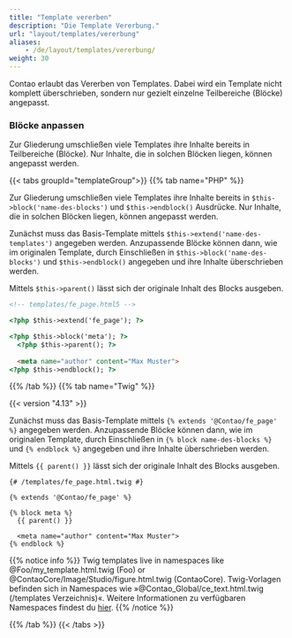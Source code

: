 ```yaml
---
title: "Template vererben"
description: "Die Template Vererbung."
url: "layout/templates/vererbung"
aliases:
    - /de/layout/templates/vererbung/
weight: 30
---
```



Contao erlaubt das Vererben von Templates. Dabei wird ein Template nicht komplett überschrieben, sondern nur gezielt
einzelne Teilbereiche (Blöcke) angepasst. 


### Blöcke anpassen

Zur Gliederung umschließen viele Templates ihre Inhalte bereits in Teilbereiche (Blöcke). 
Nur Inhalte, die in solchen Blöcken liegen, können angepasst werden.


{{< tabs groupId="templateGroup">}}
{{% tab name="PHP" %}}


Zur Gliederung umschließen viele Templates ihre Inhalte bereits in `$this->block('name-des-blocks')` und
`$this->endblock()` Ausdrücke. Nur Inhalte, die in solchen Blöcken liegen, können angepasst werden.

Zunächst muss das Basis-Template mittels `$this->extend('name-des-templates')` angegeben werden. Anzupassende Blöcke
können dann, wie im originalen Template, durch Einschließen in `$this->block('name-des-blocks')` und `$this->endblock()`
angegeben und ihre Inhalte überschrieben werden.

Mittels `$this->parent()` lässt sich der originale Inhalt des Blocks ausgeben.


```html
<!-- templates/fe_page.html5 -->

<?php $this->extend('fe_page'); ?>

<?php $this->block('meta'); ?>
  <?php $this->parent(); ?>
  
  <meta name="author" content="Max Muster">
<?php $this->endblock(); ?>
```


{{% /tab %}}
{{% tab name="Twig" %}}


{{< version "4.13" >}}

Zunächst muss das Basis-Template mittels `{% extends '@Contao/fe_page' %}` angegeben werden. Anzupassende Blöcke
können dann, wie im originalen Template, durch Einschließen in `{% block name-des-blocks %}` 
und `{% endblock %}` angegeben und ihre Inhalte überschrieben werden.

Mittels `{{ parent() }}` lässt sich der originale Inhalt des Blocks ausgeben.


```twig
{# /templates/fe_page.html.twig #}

{% extends '@Contao/fe_page' %}

{% block meta %}
  {{ parent() }}

  <meta name="author" content="Max Muster">
{% endblock %}
```

{{% notice info %}}
Twig templates live in namespaces like @Foo/my_template.html.twig (Foo) or @ContaoCore/Image/Studio/figure.html.twig (ContaoCore).
Twig-Vorlagen befinden sich in Namespaces wie »@Contao_Global/ce_text.html.twig (/templates Verzeichnis)«. Weitere 
Informationen zu verfügbaren Namespaces findest du [hier](https://docs.contao.org/dev/framework/templates/twig/#namespace-magic).
{{% /notice %}}


{{% /tab %}}
{{< /tabs >}}